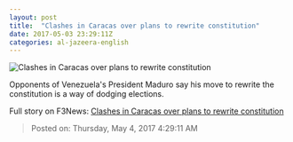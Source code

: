 ```yaml
---
layout: post
title:  "Clashes in Caracas over plans to rewrite constitution"
date: 2017-05-03 23:29:11Z
categories: al-jazeera-english
---
```


![Clashes in Caracas over plans to rewrite constitution](http://www.aljazeera.com/mritems/Images/2017/5/3/7741fce7d6784b018ee3ed6ec1f9d457_18.jpg)

Opponents of Venezuela's President Maduro say his move to rewrite the constitution is a way of dodging elections.


Full story on F3News: [Clashes in Caracas over plans to rewrite constitution](http://www.f3nws.com/n/BmDGQH)

> Posted on: Thursday, May 4, 2017 4:29:11 AM
